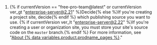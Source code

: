 1. {% if currentVersion == "free-pro-team@latest" or currentVersion ver_gt "enterprise-server@2.21" %}Decide{% else %}If you're creating a project site, decide{% endif %} which publishing source you want to use. {% if currentVersion ver_lt "enterprise-server@2.22" %}If you're creating a user or organization site, you must store your site's source code on the `master` branch.{% endif %} For more information, see "[About {% data variables.product.prodname_pages %}](/articles/about-github-pages#publishing-sources-for-github-pages-sites)."
